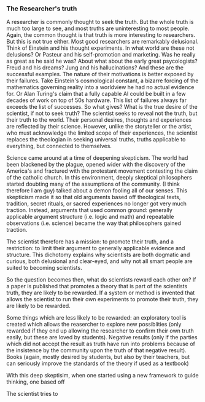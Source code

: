 ### The Researcher's truth


A researcher is commonly thought to seek the truth. But the whole truth is much too large to see, and most truths are uninteresting to most people. Again, the common thought is that truth is more interesting to researchers. But this is not true either. Most good researchers are remarkably delusional. Think of Einstein and his thought experiments. In what world are these not delusions? Or Pasteur and his self-promotion and marketing. Was he really as great as he said he was? About what about the early great psycologists? Freud and his dreams? Jung and his hallucinations? And these are the successful examples. The nature of their motivations is better exposed by their failures. Take Einstein's cosmological constant, a bizarre forcing of the mathematics governing reality into a worldview he had no actual evidence for. Or Alan Turing's claim that a fully capable AI could be built in a few decades of work on top of 50s hardware. This list of failures always far exceeds the list of successes. So what gives? What is the true desire of the scientist, if not to seek truth? The scientist seeks to reveal not the truth, but their truth to the world. Their personal desires, thoughts and experiences are reflected by their science. However, unlike the storyteller or the artist, who must acknowledge the limited scope of their experiences, the scientist replaces the theologian in seeking universal truths, truths applicable to everything, but connected to themselves.

Science came around at a time of deepening skepticism. The world had been blackened by the plague, opened wider with the discovery of the America's and fractured with the protestant movement contesting the claim of the catholic church. In this environment, deeply skeptical philosophers started doubting many of the assumptions of the community. (I think therefore I am guy) talked about a demon fooling all of our senses. This skepticism made it so that old arguments based off theological texts, tradition, secret rituals, or sacred experiences no longer got very much traction. Instead, arguments that used common ground: generally applicable argument structure (i.e. logic and math) and repeatable observations (i.e. science) became the way that philosophers gained traction.

The scientist therefore has a mission: to promote their truth, and a restriction: to limit their argument to generally applicable evidence and structure. This dichotomy explains why scientists are both dogmatic and curious, both delusional and clear-eyed, and why not all smart people are suited to becoming scientists.

So the question becomes then, what do scientists reward each other on? If a paper is published that promotes a theory that is part of the scientists truth, they are likely to be rewarded. If a system or method is invented that allows the scientist to run their own experiments to promote their truth, they are likely to be rewarded.

Some things which are less likely to be rewarded: an exploratory tool is created which allows the reasercher to explore new possiblities (only rewarded if they end up allowing the researcher to confirm their own truth easily, but these are loved by students). Negative results (only if the parties which did not accept the result as truth have run into problems because of the insistence by the community upon the truth of that negative result). Books (again, mostly desired by students, but also by their teachers, but can seriously improve the standards of the theory if used as a textbook)



With this deep skeptisim, when one  started using a new framework to guide thinking, one based off

The scientist tries to
